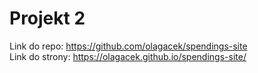 # Projekt 2
Link do repo: https://github.com/olagacek/spendings-site
<br/>
Link do strony: https://olagacek.github.io/spendings-site/
